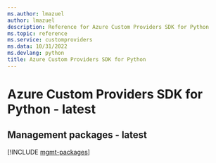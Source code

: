 ```yaml
---
ms.author: lmazuel
author: lmazuel
description: Reference for Azure Custom Providers SDK for Python
ms.topic: reference
ms.service: customproviders
ms.data: 10/31/2022
ms.devlang: python
title: Azure Custom Providers SDK for Python
---
```

# Azure Custom Providers SDK for Python - latest

## Management packages - latest
[!INCLUDE [mgmt-packages](custom-providers-mgmt-index.md)]